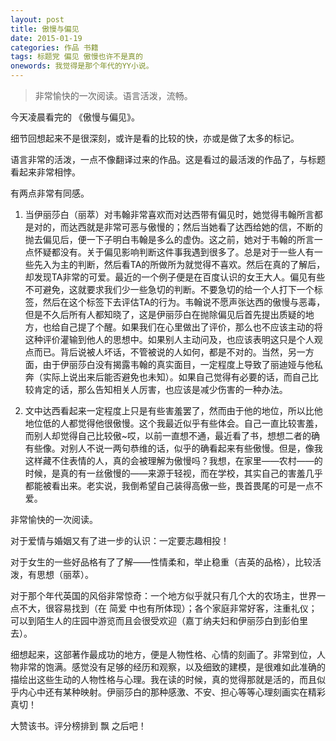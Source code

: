 ```yaml
---
layout: post
title: 傲慢与偏见
date: 2015-01-19
categories: 作品 书籍
tags: 标题党 偏见 傲慢也许不是真的
onewords: 我觉得是那个年代的YY小说。
---
```

> 非常愉快的一次阅读。语言活泼，流畅。

今天凌晨看完的 《傲慢与偏见》。

细节回想起来不是很深刻，或许是看的比较的快，亦或是做了太多的标记。

语言非常的活泼，一点不像翻译过来的作品。这是看过的最活泼的作品了，与标题看起来非常相悖。

有两点非常有同感。

1. 当伊丽莎白（丽萃）对韦翰非常喜欢而对达西带有偏见时，她觉得韦翰所言都是对的，而达西就是非常可恶与傲慢的；然后当她看了达西给她的信，不断的抛去偏见后，便一下子明白韦翰是多么的虚伪。这之前，她对于韦翰的所言一点怀疑都没有。关于偏见影响判断这件事我遇到很多了。总是对于一些人有一些先入为主的判断，然后看TA的所做所为就觉得不喜欢。然后在真的了解后，却发现TA非常的可爱。最近的一个例子便是在百度认识的女王大人。偏见有些不可避免，这就要求我们少一些急切的判断。不要急切的给一个人打下一个标签，然后在这个标签下去评估TA的行为。韦翰说不愿声张达西的傲慢与恶毒，但是不久后所有人都知晓了，这是伊丽莎白在抛除偏见后首先提出质疑的地方，也给自己提了个醒。如果我们在心里做出了评价，那么也不应该主动的将这种评价灌输到他人的思想中。如果别人主动问及，也应该表明这只是个人观点而已。背后说被人坏话，不管被说的人如何，都是不对的。当然，另一方面，由于伊丽莎白没有揭露韦翰的真实面目，一定程度上导致了丽迪娅与他私奔（实际上说出来后能否避免也未知）。如果自己觉得有必要的话，而自己比较肯定的话，那么告知相关人厉害，也应该是减少伤害的一种办法。

2. 文中达西看起来一定程度上只是有些害羞罢了，然而由于他的地位，所以比他地位低的人都觉得他很傲慢。这个我最近似乎有些体会。自己一直比较害羞，而别人却觉得自己比较傲~哎，以前一直想不通，最近看了书，想想二者的确有些像。对别人不说一两句恭维的话，似乎的确看起来有些傲慢。但是，像我这样藏不住表情的人，真的会被理解为傲慢吗？我想，在家里——农村——的时候，是真的有一丝傲慢的——来源于轻视，而在学校，其实自己的害羞几乎都能被看出来。老实说，我倒希望自己装得高傲一些，畏首畏尾的可是一点不爱。

非常愉快的一次阅读。

对于爱情与婚姻又有了进一步的认识：一定要志趣相投！

对于女生的一些好品格有了了解——性情柔和，举止稳重（吉英的品格），比较活泼，有思想（丽萃）。

对于那个年代英国的风俗非常惊奇：一个地方似乎就只有几个大的农场主，世界一点不大，很容易找到（在 简爱 中也有所体现）；各个家庭非常好客，注重礼仪；可以到陌生人的庄园中游览而且会很受欢迎（嘉丁纳夫妇和伊丽莎白到彭伯里去）。

细想起来，这部著作最成功的地方，便是人物性格、心情的刻画了。非常到位，人物非常的饱满。感觉没有足够的经历和观察，以及细致的建模，是很难如此准确的描绘出这些生动的人物性格与心理。我在读的时候，真的觉得那就是活的，而且似乎内心中还有某种映射。伊丽莎白的那种感激、不安、担心等等心理刻画实在精彩真切！

大赞该书。评分榜排到 飘 之后吧！


